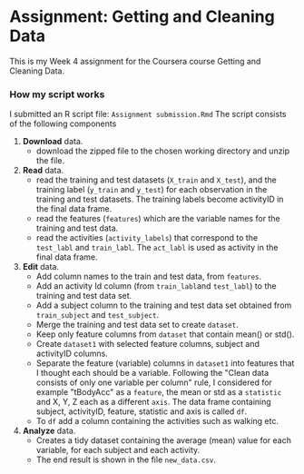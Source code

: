 # Assignment: Getting and Cleaning Data
This is my Week 4 assignment for the Coursera course Getting and Cleaning Data.

### How my script works
I submitted an R script file: `Assignment submission.Rmd` 
The script consists of the following components  

1. **Download** data.  
   + download the zipped file to the chosen working directory and unzip the file.  
2. **Read** data.  
   + read the training and test datasets (`X_train` and `X_test`), and the training label (`y_train` and `y_test`) for each observation in the training and test datasets. The training labels become activityID in the final data frame. 
   + read the features (`features`) which are the variable names for the training and test data.
   + read the activities (`activity_labels`) that correspond to the `test_labl` and `train_labl`. The `act_labl` is used as activity in the final data frame.  
3. **Edit** data. 
   + Add column names to the train and test data, from `features`.  
   + Add an activity Id column (from `train_labl`and `test_labl`) to the training and test data set.  
   + Add a subject column to the training and test data set obtained from `train_subject` and `test_subject`.  
   + Merge the training and test data set to create `dataset`.  
   + Keep only feature columns from `dataset` that contain mean() or std().
   + Create `dataset1` with selected feature columns, subject and activityID columns.
   + Separate the feature (variable) columns in `dataset1` into features that I thought each should be a variable. Following the "Clean data consists of only one variable per column" rule, I considered for example "tBodyAcc" as a `feature`, the mean or std as a `statistic` and X, Y, Z each as a different `axis`. The data frame containing subject, activityID, feature, statistic and axis is called `df`.  
   + To `df` add a column containing the activities such as walking etc.  
4. **Analyze** data.  
   + Creates a tidy dataset containing the average (mean) value for each variable, for each subject and each activity.  
   + The end result is shown in the file `new_data.csv`.
